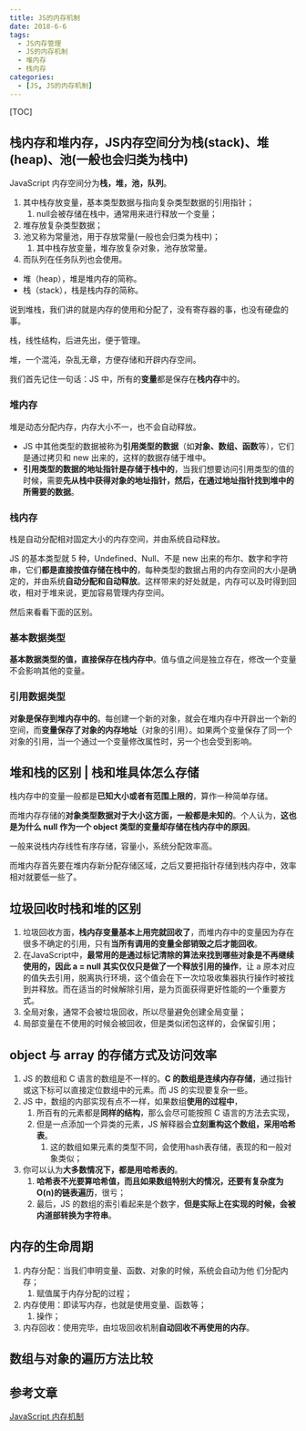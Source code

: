```yaml
---
title: JS的内存机制
date: 2018-6-6
tags:
  - JS内存管理
  - JS的内存机制
  - 堆内存
  - 栈内存
categories:
  - [JS, JS的内存机制]
---
```


[TOC]

## 栈内存和堆内存，JS内存空间分为栈(stack)、堆(heap)、池(一般也会归类为栈中)

JavaScript 内存空间分为**栈，堆，池，队列**。

1. 其中栈存放变量，基本类型数据与指向复杂类型数据的引用指针；
   1. null会被存储在栈中，通常用来进行释放一个变量；
2. 堆存放复杂类型数据；
3. 池又称为常量池，用于存放常量(一般也会归类为栈中)；
   1. 其中栈存放变量，堆存放复杂对象，池存放常量。
4. 而队列在任务队列也会使用。

- 堆（heap），堆是堆内存的简称。
- 栈（stack），栈是栈内存的简称。

说到堆栈，我们讲的就是内存的使用和分配了，没有寄存器的事，也没有硬盘的事。

栈，线性结构，后进先出，便于管理。

堆，一个混沌，杂乱无章，方便存储和开辟内存空间。

我们首先记住一句话：JS 中，所有的**变量**都是保存在**栈内存**中的。

### 堆内存

堆是动态分配内存，内存大小不一，也不会自动释放。

- JS 中其他类型的数据被称为**引用类型的数据**（如**对象、数组、函数**等），它们是通过拷贝和 new 出来的，这样的数据存储于堆中。
- **引用类型的数据的地址指针是存储于栈中的**，当我们想要访问引用类型的值的时候，需要**先从栈中获得对象的地址指针，然后，在通过地址指针找到堆中的所需要的数据**。

### 栈内存

栈是自动分配相对固定大小的内存空间，并由系统自动释放。

JS 的基本类型就 5 种，Undefined、Null、不是 new 出来的布尔、数字和字符串，它们**都是直接按值存储在栈中的**，每种类型的数据占用的内存空间的大小是确定的，并由系统**自动分配和自动释放**。这样带来的好处就是，内存可以及时得到回收，相对于堆来说，更加容易管理内存空间。

然后来看看下面的区别。

### 基本数据类型

**基本数据类型的值，直接保存在栈内存中**。值与值之间是独立存在，修改一个变量不会影响其他的变量。

### 引用数据类型

**对象是保存到堆内存中的**。每创建一个新的对象，就会在堆内存中开辟出一个新的空间，而**变量保存了对象的内存地址**（对象的引用）。如果两个变量保存了同一个对象的引用，当一个通过一个变量修改属性时，另一个也会受到影响。

## 堆和栈的区别 | 栈和堆具体怎么存储

栈内存中的变量一般都是**已知大小或者有范围上限的**，算作一种简单存储。

而堆内存存储的**对象类型数据对于大小这方面，一般都是未知的**。个人认为，**这也是为什么 null 作为一个 object 类型的变量却存储在栈内存中的原因**。

一般来说栈内存线性有序存储，容量小，系统分配效率高。

而堆内存首先要在堆内存新分配存储区域，之后又要把指针存储到栈内存中，效率相对就要低一些了。

## 垃圾回收时栈和堆的区别

1. 垃圾回收方面，**栈内存变量基本上用完就回收了**，而堆内存中的变量因为存在很多不确定的引用，只有**当所有调用的变量全部销毁之后才能回收**。
2. 在JavaScript中，**最常用的是通过标记清除的算法来找到哪些对象是不再继续使用的，因此 a = null 其实仅仅只是做了一个释放引用的操作**，让 a 原本对应的值失去引用，脱离执行环境，这个值会在下一次垃圾收集器执行操作时被找到并释放。而在适当的时候解除引用，是为页面获得更好性能的一个重要方式。
3. 全局对象，通常不会被垃圾回收，所以尽量避免创建全局变量；
4. 局部变量在不使用的时候会被回收，但是类似闭包这样的，会保留引用；

## object 与 array 的存储方式及访问效率

1. JS 的数组和 C 语言的数组是不一样的。**C 的数组是连续内存存储**，通过指针或这下标可以直接定位数组中的元素。而 JS 的实现要复杂一些。
2. JS 中，数组的内部实现有点不一样，如果数组**使用的过程中**，
   1. 所百有的元素都是**同样的结构**，那么会尽可能按照 C 语言的方法去实现，
   2. 但是一点添加一个异类的元素，JS 解释器会**立刻重构这个数组，采用哈希表**。
      1. 这的数组如果元素的类型不同，会使用hash表存储，表现的和一般对象类似；
3. 你可以认为**大多数情况下，都是用哈希表的**。
   1. **哈希表不光要算哈希值，而且如果数组特别大的情况，还要有复杂度为 O(n)的链表遍历**，很亏；
   2. 最后，JS 的数组的索引看起来是个数字，**但是实际上在实现的时候，会被内道部转换为字符串**。

## 内存的生命周期

1. 内存分配：当我们申明变量、函数、对象的时候，系统会自动为他 们分配内存；
   1. 赋值属于内存分配的过程；
2. 内存使用：即读写内存，也就是使用变量、函数等；
   1. 操作；
3. 内存回收：使用完毕，由垃圾回收机制**自动回收不再使用的内存**。

## 数组与对象的遍历方法比较

## 参考文章

[JavaScript 内存机制](https://www.cnblogs.com/liangyin/p/7764232.html)
